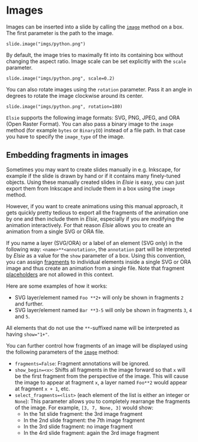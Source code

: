 # Images
Images can be inserted into a slide by calling the [`image`](elsie.boxtree.boxmixin.BoxMixin.image)
method on a box. The first parameter is the path to the image.

```elsie,height=120,border=no
slide.image("imgs/python.png")
```

By default, the image tries to maximally fit into its containing box without changing the aspect
ratio. Image scale can be set explicitly with the `scale` parameter.

```elsie,height=120,border=no
slide.image("imgs/python.png", scale=0.2)
```

You can also rotate images using the `rotation` parameter. Pass it an angle in degrees to rotate
the image clockwise around its center.

```elsie,height=120,border=no
slide.image("imgs/python.png", rotation=180)
```

`Elsie` supports the following image formats: SVG, PNG, JPEG, and ORA (Open Raster Format).
You can also pass a binary image to the `image` method (for example `bytes` or `BinaryIO`)
instead of a file path. In that case you have to specify the `image_type` of the image.

## Embedding fragments in images
Sometimes you may want to create slides manually in e.g. Inkscape, for example if the slide is
drawn by hand or if it contains many finely-tuned objects. Using these manually created slides in
*Elsie* is easy, you can just export them from Inkscape and include them in a box using the `image`
method.

However, if you want to create animations using this manual approach, it gets quickly pretty
tedious to export all the fragments of the animation one by one and then include them in *Elsie*,
especially if you are modifying the animation interactively. For that reason *Elsie* allows you to
create an animation from a single SVG or ORA file.

If you name a layer (SVG/ORA) or a label of an element (SVG only) in the following way:
`<name>**<annotation>`, the `annotation` part will be interpreted by *Elsie* as a value for the
`show` parameter of a box. Using this convention, you can assign [fragments](revealing.md) to
individual elements inside a single SVG or ORA image and thus create an animation from a single
file. Note that fragment [placeholders](revealing.md#fragment-placeholders) are not allowed in this
context.

Here are some examples of how it works:

- SVG layer/element named `Foo **2+` will only be shown in fragments `2` and further.
- SVG layer/element named `Bar **3-5` will only be shown in fragments `3`, `4` and `5`.

All elements that do not use the `**`-suffixed name will be interpreted as having `show="1+"`.

You can further control how fragments of an image will be displayed using the following parameters
of the [`image`](elsie.boxtree.boxmixin.BoxMixin.image) method:

- `fragments=False`: Fragment annotations will be ignored.
- `show_begin=<x>`: Shifts all fragments in the image forward so that `x` will be the first fragment
from the perspective of the image. This will cause the image to appear at fragment `x`, a layer
named `Foo**2` would appear at fragment `x + 1`, etc.
- `select_fragments=<list>` (each element of the list is either an integer or `None`): This
parameter allows you to completely rearrange the fragments of the image. For example,
`[3, 7, None, 3]` would show:
    - In the 1st slide fragment: the 3rd image fragment
    - In the 2nd slide fragment: the 7th image fragment
    - In the 3rd slide fragment: no image fragment
    - In the 4rd slide fragment: again the 3rd image fragment
